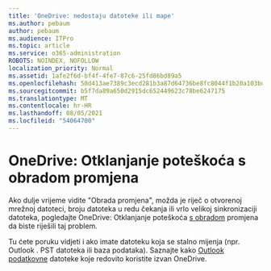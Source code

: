 ```yaml
---
title: 'OneDrive: nedostaju datoteke ili mape'
ms.author: pebaum
author: pebaum
ms.audience: ITPro
ms.topic: article
ms.service: o365-administration
ROBOTS: NOINDEX, NOFOLLOW
localization_priority: Normal
ms.assetid: 1afe2f6d-bf4f-4fe7-87c6-25fd86bd89a5
ms.openlocfilehash: 50d413ae7389c3ecd281b3a87d64736be8fc8044f1b20a103bd3f45c97473502
ms.sourcegitcommit: b5f7da89a650d2915dc652449623c78be6247175
ms.translationtype: MT
ms.contentlocale: hr-HR
ms.lasthandoff: 08/05/2021
ms.locfileid: "54064700"
---
```

# <a name="onedrive-troubleshoot-processing-changes"></a>OneDrive: Otklanjanje poteškoća s obradom promjena

Ako dulje vrijeme vidite "Obrada promjena", možda je riječ o otvorenoj mrežnoj datoteci, broju datoteka u redu čekanja ili vrlo velikoj sinkronizaciji datoteka, pogledajte OneDrive: Otklanjanje poteškoća [s obradom](https://support.office.com/article/onedrive-is-stuck-on-processing-changes-b386b813-9b66-4e47-8c4c-2b45533edccd) promjena da biste riješili taj problem.

Tu ćete poruku vidjeti i ako imate datoteku koja se stalno mijenja (npr. Outlook . PST datoteka ili baza podataka). Saznajte kako [Outlook podatkovne](https://support.office.com/article/how-to-remove-an-outlook-pst-data-file-from-onedrive-b6b9e522-59bd-40f7-949f-168d0aa9b38e) datoteke koje redovito koristite izvan OneDrive.
